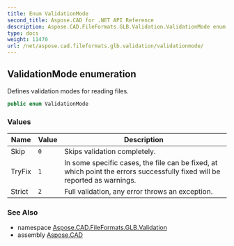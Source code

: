 ```yaml
---
title: Enum ValidationMode
second_title: Aspose.CAD for .NET API Reference
description: Aspose.CAD.FileFormats.GLB.Validation.ValidationMode enum. Defines validation modes for reading files
type: docs
weight: 11470
url: /net/aspose.cad.fileformats.glb.validation/validationmode/
---
```

## ValidationMode enumeration

Defines validation modes for reading files.

```csharp
public enum ValidationMode
```

### Values

| Name | Value | Description |
| --- | --- | --- |
| Skip | `0` | Skips validation completely. |
| TryFix | `1` | In some specific cases, the file can be fixed, at which point the errors successfully fixed will be reported as warnings. |
| Strict | `2` | Full validation, any error throws an exception. |

### See Also

* namespace [Aspose.CAD.FileFormats.GLB.Validation](../../aspose.cad.fileformats.glb.validation/)
* assembly [Aspose.CAD](../../)



